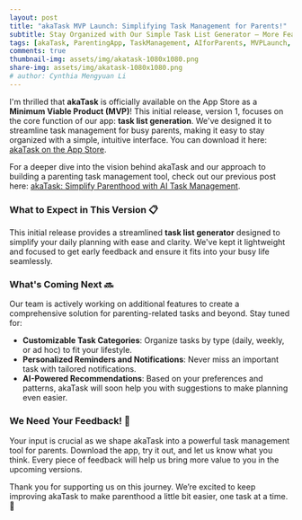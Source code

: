 ```yaml
---
layout: post
title: "akaTask MVP Launch: Simplifying Task Management for Parents!"
subtitle: Stay Organized with Our Simple Task List Generator – More Features Coming Soon!
tags: [akaTask, ParentingApp, TaskManagement, AIforParents, MVPLaunch, Productivity, Parenthood, AppRelease, AI]
comments: true
thumbnail-img: assets/img/akatask-1080x1080.png
share-img: assets/img/akatask-1080x1080.png
# author: Cynthia Mengyuan Li
---
```


I'm thrilled that **akaTask** is officially available on the App Store as a **Minimum Viable Product (MVP)**! This initial release, version 1, focuses on the core function of our app: **task list generation**. We've designed it to streamline task management for busy parents, making it easy to stay organized with a simple, intuitive interface. You can download it here: [akaTask on the App Store](https://apps.apple.com/us/app/akatask/id6566193664?itscg=30200&itsct=apps_box_link&mttnsubad=6566193664).

For a deeper dive into the vision behind akaTask and our approach to building a parenting task management tool, check out our previous post here: [akaTask: Simplify Parenthood with AI Task Management](https://cynthialmy.github.io/2024-01-05-akatask/).

### What to Expect in This Version 📋
This initial release provides a streamlined **task list generator** designed to simplify your daily planning with ease and clarity. We've kept it lightweight and focused to get early feedback and ensure it fits into your busy life seamlessly.

### What's Coming Next 🔜
Our team is actively working on additional features to create a comprehensive solution for parenting-related tasks and beyond. Stay tuned for:
- **Customizable Task Categories**: Organize tasks by type (daily, weekly, or ad hoc) to fit your lifestyle.
- **Personalized Reminders and Notifications**: Never miss an important task with tailored notifications.
- **AI-Powered Recommendations**: Based on your preferences and patterns, akaTask will soon help you with suggestions to make planning even easier.

### We Need Your Feedback! 💬
Your input is crucial as we shape akaTask into a powerful task management tool for parents. Download the app, try it out, and let us know what you think. Every piece of feedback will help us bring more value to you in the upcoming versions.

Thank you for supporting us on this journey. We’re excited to keep improving akaTask to make parenthood a little bit easier, one task at a time. 🌟
